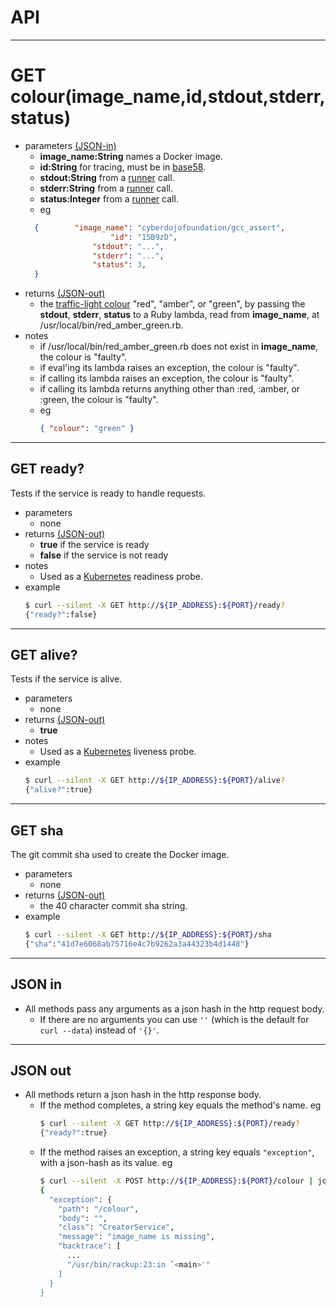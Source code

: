 # API
- - - -
# GET colour(image_name,id,stdout,stderr,status)
- parameters [(JSON-in)](#json-in)
  * **image_name:String** names a Docker image.
  * **id:String** for tracing, must be in [base58](https://github.com/cyber-dojo/ragger/blob/master/src/base58.rb).
  * **stdout:String** from a [runner](https://github.com/cyber-dojo/runner/blob/master/README.md#get-run_cyber_dojo_shimage_nameidfilesmax_seconds) call.
  * **stderr:String** from a [runner](https://github.com/cyber-dojo/runner/blob/master/README.md#get-run_cyber_dojo_shimage_nameidfilesmax_seconds) call.
  * **status:Integer** from a [runner](https://github.com/cyber-dojo/runner/blob/master/README.md#get-run_cyber_dojo_shimage_nameidfilesmax_seconds) call.
  * eg
  ```json
    {        "image_name": "cyberdojofoundation/gcc_assert",
                     "id": "15B9zD",
                 "stdout": "...",
                 "stderr": "...",
                 "status": 3,
    }
  ```
- returns [(JSON-out)](#json-out)
  * the [traffic-light colour](http://blog.cyber-dojo.org/2014/10/cyber-dojo-traffic-lights.html) "red", "amber", or "green", by passing the **stdout**, **stderr**, **status**
to a Ruby lambda, read from **image_name**, at /usr/local/bin/red_amber_green.rb.
- notes
  * if /usr/local/bin/red_amber_green.rb does not exist in **image_name**, the colour is "faulty".
  * if eval'ing its lambda raises an exception, the colour is "faulty".
  * if calling its lambda raises an exception, the colour is "faulty".
  * if calling its lambda returns anything other than :red, :amber, or :green, the colour is "faulty".
  * eg
    ```json
    { "colour": "green" }
    ```

- - - -
## GET ready?
Tests if the service is ready to handle requests.
- parameters
  * none
- returns [(JSON-out)](#json-out)
  * **true** if the service is ready
  * **false** if the service is not ready
- notes
  * Used as a [Kubernetes](https://kubernetes.io/) readiness probe.
- example
  ```bash     
  $ curl --silent -X GET http://${IP_ADDRESS}:${PORT}/ready?
  {"ready?":false}
  ```

- - - -
## GET alive?
Tests if the service is alive.  
- parameters
  * none
- returns [(JSON-out)](#json-out)
  * **true**
- notes
  * Used as a [Kubernetes](https://kubernetes.io/) liveness probe.  
- example
  ```bash     
  $ curl --silent -X GET http://${IP_ADDRESS}:${PORT}/alive?
  {"alive?":true}
  ```

- - - -
## GET sha
The git commit sha used to create the Docker image.
- parameters
  * none
- returns [(JSON-out)](#json-out)
  * the 40 character commit sha string.
- example
  ```bash     
  $ curl --silent -X GET http://${IP_ADDRESS}:${PORT}/sha
  {"sha":"41d7e6068ab75716e4c7b9262a3a44323b4d1448"}
  ```

- - - -
## JSON in
- All methods pass any arguments as a json hash in the http request body.
  * If there are no arguments you can use `''` (which is the default
    for `curl --data`) instead of `'{}'`.

- - - -
## JSON out      
- All methods return a json hash in the http response body.
  * If the method completes, a string key equals the method's name. eg
    ```bash
    $ curl --silent -X GET http://${IP_ADDRESS}:${PORT}/ready?
    {"ready?":true}
    ```
  * If the method raises an exception, a string key equals `"exception"`, with
    a json-hash as its value. eg
    ```bash
    $ curl --silent -X POST http://${IP_ADDRESS}:${PORT}/colour | jq      
    {
      "exception": {
        "path": "/colour",
        "body": "",
        "class": "CreatorService",
        "message": "image_name is missing",
        "backtrace": [
          ...
          "/usr/bin/rackup:23:in `<main>'"
        ]
      }
    }
    ```
